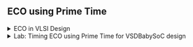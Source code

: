 ## ECO using Prime Time

<details>
  <summary>ECO in VLSI Design</summary>
  <br>
  
* ECO stands for `Engineering Change Order` in the context of VLSI (Very Large Scale Integration) design.
  
* It refers to a formalized process for implementing changes in a hardware design after the initial design has been completed.
  
* ECOs are often used to address issues such as bugs, performance improvements, or changes in specifications that occur after the design has been finalized but before or after fabrication.

## Purpose of ECO:

* To correct errors or defects in the original design.
  
* To implement functional changes or enhancements.
  
* To accommodate changes in specifications or requirements.

## ECO Process

* `Identification:` The need for an ECO is identified, often through testing, simulation, or customer feedback.
  
* `Assessment:` Engineers assess the impact of the proposed changes on the overall design, including compatibility, functionality, and timing.
  
* `Modification:` The design is modified according to the ECO, which may include changes in the schematics, layout, or HDL (Hardware Description Language) code.
  
* `Verification:` The modified design undergoes verification through simulations and checks to ensure that the changes achieved the desired effects without introducing new issues.
  
* `Documentation:` The ECO process is documented for future reference, including the rationale for changes, the details of the modifications, and testing results.

## Types of ECO

#### The engineering change orders can be classified into two categories:

* `All layers ECO:` In this, the design change is implemented using all layers. This kind of ECO provides advantage in terms of cycle time and engineering costs.
  It is implemented whenever the change is not possible to be carried out without all layer change e.g. there is an updation in a hard macro cell or the change may require updation of 100’s of cells. It is almost impossible to contain such a large change to a few layers only.
  
* `Metal-only ECO:` Sometimes, it may not be practical to use all the layers (base + metal) to do the ECO. In that case, to minimize the cost, it is required to be completed with changes only in minimal number of metal layers. These days, it is expected that every design will be re-opened for the ECOs. So, an adequate number of spare cells are sprinkled during the implementation all over the design to be used later on. These cells are spread uniformly over the design. The inputs of these cells are tied. Whenever the need for an ECO arises, the cells to be implemented can be mapped into the existing spare cells. Hence, there is no need to change the base layers in such a case. Only the connections need to be updated which can be done by changing the metal layers only. Hence, the base layer cost is saved.


## Challenges in ECO:

* `Version Control:` Managing changes and keeping track of different design versions can be complex.
  
* `Integration:` Ensuring that the ECO does not negatively affect other parts of the design or the overall system.
  
* `Timing Analysis:` Changes might affect timing, requiring thorough timing analysis after modifications.

## Conclusion

ECO plays a significant role in adapting and refining hardware designs to keep up with evolving requirements and to resolve issues identified post-design.

</details>

<details>
<summary>Lab: Timing ECO using Prime Time for VSDBabySoC design</summary>
<br>

* Script to setup prime time ECO:

```

set link_path "* /home/vijayalaxmi/SFAL-VSD/src/timing_libs/sky130_fd_sc_hd__tt_025C_1v80.db /home/vijayalaxmi/SFAL-VSDsrc/lib/avsdpll.db /home/vijayalaxmi/SFAL-VSD/src/lib/avsddac.db"

read_verilog /home/vijayalaxmi/Desktop/VLSI/VSDBabySoC/output/vsdbabysoc_post_route_net.v
current_design vsdbabysoc
link_design
set_min_library -min_version /home/vijayalaxmi/SFAL-VSD/src/timing_libs/sky130_fd_sc_hd__ff_n40C_1v95.db /home/vijayalaxmi/SFAL-VSD/src/timing_libs/sky130_fd_sc_hd__tt_025C_1v80.db

read_sdc /home/vijayalaxmi/SFAL-VSD/output/vsdbabysoc_post_route.sdc
read_parasitics /home/vijayalaxmi/SFAL-VSD/output/vsdbabysoc_parasitics.temp1_25.spef

update_timing -full

report_analysis_coverage > /home/vijayalaxmi/Desktop/VLSI/VSDBabySoC/output/reports/prime_time_analysis_coverage.rpt
report_constraint -all_violators > /home/vijayalaxmi/Desktop/VLSI/VSDBabySoC/output/reports/prime_time_constraint.rpt
report_timing -delay_type max -capacitance -input_pins -nets -transition_time -nosplit -significant_digits 4 > /home/vijayalaxmi/Desktop/VLSI/VSDBabySoC/output/reports/prime_time_setup_timing.rpt
report_timing -delay_type min -capacitance -input_pins -nets -transition_time -nosplit -significant_digits 4 > /home/vijayalaxmi/Desktop/VLSI/VSDBabySoC/output/reports/prime_time_hold_timing.rpt


```

![image](https://github.com/user-attachments/assets/0ceb076d-b244-46ec-90e6-5495247c64de)

## To fix hold violations by inserting buffers:
`fix_eco_timing -type hold -methods insert_buffer -buffer_list {sky130_fd_sc_hd__buf_1 sky130_fd_sc_hd__buf_2 sky130_fd_sc_hd__buf_4 sky130_fd_sc_hd__buf_8}`

![image](https://github.com/user-attachments/assets/8e07a58f-b3f6-4a36-8b6d-de7ee5e175a8)
![image](https://github.com/user-attachments/assets/b81960b2-9337-4331-8e48-d6357948b4b4)

## Prime Time Analysis Coverage Report after `ECO Fixing`:

![image](https://github.com/user-attachments/assets/ed2c4712-855c-4123-a600-fd4b97089297)

* `write_changes -format icc2tcl -output /home/vijayalaxmi/Desktop/VLSI/VSDBabySoC/output/vsdbabysoc_eco.tcl`

Screenshot of netlist changes obtained after `fix_eco_timing` and `write_changes` command execution :

![image](https://github.com/user-attachments/assets/4e97cbaa-0759-437f-b935-369ae9f467e0)

</details>
